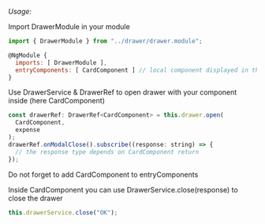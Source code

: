 _Usage:_

Import DrawerModule in your module

```javascript
import { DrawerModule } from "../drawer/drawer.module";

@NgModule {
  imports: [ DrawerModule ],
  entryComponents: [ CardComponent ] // local component displayed in the drawer
}
```

Use DrawerService & DrawerRef to open drawer with your component inside (here CardComponent)

```javascript
const drawerRef: DrawerRef<CardComponent> = this.drawer.open(
  CardComponent,
  expense
);
drawerRef.onModalClose().subscribe((response: string) => {
  // the response type depends on CardComponent return
});
```

Do not forget to add CardComponent to entryComponents

Inside CardComponent you can use DrawerService.close(response) to close the drawer

```javascript
this.drawerService.close("OK");
```
